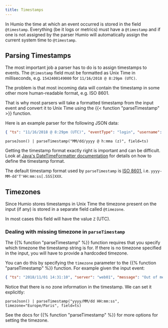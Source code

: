 ```yaml
---
title: Timestamps
---
```


In Humio the time at which an event occurred is stored in the field `@timestamp`.
Everything (be it logs or metrics) must have a `@timestamp` and if one is not assigned
by the parser Humio will automatically assign the current system time to `@timestamp`.

## Parsing Timestamps

The most important job a parser has to do is to assign timestamps to events.
The `@timestamp` field must be formatted as Unix Time in milliseconds, e.g. `1542400149000` for
`11/16/2018 @ 8:29pm (UTC)`.

The problem is that most incoming data will contain the timestamp in some other more human-readable format, e.g. ISO 8601.

That is why most parsers will take a formatted timestamp from the input event
and convert it to Unix Time using the {{< function "parseTimestamp" >}} function.

Here is an example parser for the following JSON data:

```json
{ "ts": "11/16/2018 @ 8:29pm (UTC)", "eventType": "login", "username": "monkey" }
```

```humio
parseJson() | parseTimestamp("MM/dd/yyyy @ h:mma (z)", field=ts)
```

Getting the timestamp format exactly right is important and can be difficult.
Look at [Java's DateTimeFormatter documentation](https://docs.oracle.com/en/java/javase/11/docs/api/java.base/java/time/format/DateTimeFormatter.html)
for details on how to define the timestamp format.

The default timestamp format used by `parseTimestamp` is [ISO 8601](https://en.wikipedia.org/wiki/ISO_8601),
i.e. `yyyy-MM-dd'T'HH:mm:ss[.SSS]XXX`.

## Timezones

Since Humio stores timestamps in Unix Time the timezone present on the
input (if any) is stored in a separate field called `@timezone`.

In most cases this field will have the value `Z` (UTC).

### Dealing with missing timezone in `parseTimestamp`

The {{% function "parseTimestamp" %}} function requires that you specify
which timezone the timestamp string is for.
If there is no timezone specified in the input, you will have to provide a
hardcoded timezone.

You can do this by specifying the `timezone` parameter to the {{% function "parseTimestamp" %}}
function. For example given the input event:

```json
{ "ts": "2018/11/01 14:31:10", "server": "web01", "message": "Out of memory" }
```

Notice that there is no zone information in the timestamp. We can set it explicitly:

```humio
parseJson() | parseTimestamp("yyyy/MM/dd HH:mm:ss", timezone="Europe/Paris", field=ts)
```

See the docs for {{% function "parseTimestamp" %}} for more options for setting
the timezone.
